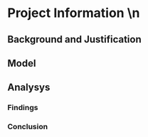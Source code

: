 # Project Information \n
## Background and Justification
## Model
## Analysys
### Findings
### Conclusion
